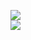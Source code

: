 [![](https://img.shields.io/badge/Made%20With-Github%20Spray-lightgrey.svg?style=for-the-badge&logo=github)](https://github.com/Annihil/github-spray#25137)  
[![](https://i.imgur.com/2DrTn0Z.gif)](https://github.com/Annihil/github-spray)